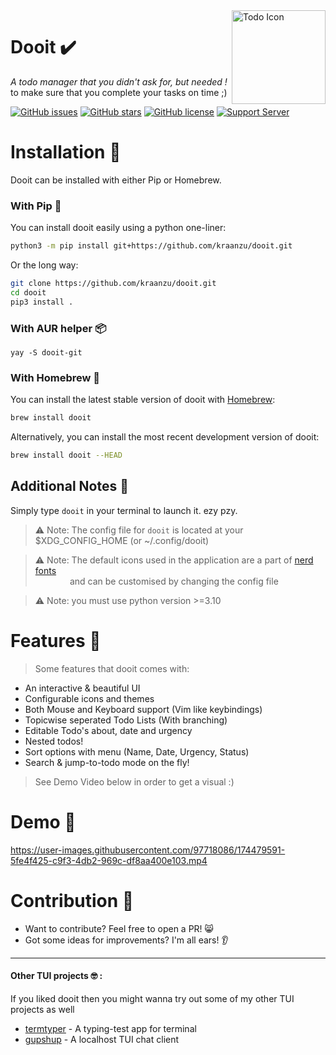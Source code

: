 <img src="https://user-images.githubusercontent.com/97718086/174438959-d8887b62-76de-4587-9619-91a4ecd6e1d6.png" align="right" alt="Todo Icon" width="150" height="150">

# Dooit ✔️
*A todo manager that you didn't ask for, but needed !* \
to make sure that you complete your tasks on time ;)

[![GitHub issues](https://img.shields.io/github/issues/kraanzu/dooit?color=red&style=for-the-badge)](https://github.com/kraanzu/doit/issues)
[![GitHub stars](https://img.shields.io/github/stars/kraanzu/dooit?color=green&style=for-the-badge)](https://github.com/kraanzu/doit/stargazers)
[![GitHub license](https://img.shields.io/github/license/kraanzu/dooit?color=yellow&style=for-the-badge)](https://github.com/kraanzu/doit/blob/main/LICENSE)
[![Support Server](https://img.shields.io/discord/989186205025464390.svg?label=Discord&logo=Discord&colorB=7289da&style=for-the-badge)](https://discord.gg/W6Ax4xXy)

# Installation 🔨

Dooit can be installed with either Pip or Homebrew.

### With Pip 🐍

You can install dooit easily using a python one-liner:

```bash
python3 -m pip install git+https://github.com/kraanzu/dooit.git
```

Or the long way:

```bash
git clone https://github.com/kraanzu/dooit.git
cd dooit
pip3 install .
```

### With AUR helper 📦
```
yay -S dooit-git
```


### With Homebrew 🍻

You can install the latest stable version of dooit with [Homebrew](https://brew.sh):

```bash
brew install dooit
```

Alternatively, you can install the most recent development version of dooit:

```bash
brew install dooit --HEAD
```

## Additional Notes 📝

Simply type `dooit` in your terminal to launch it. ezy pzy.

> ⚠️ Note: The config file for `dooit` is located at your $XDG_CONFIG_HOME (or ~/.config/dooit)

> ⚠️ Note: The default icons used in the application are a part of [nerd fonts](https://www.nerdfonts.com/) \
&nbsp;&nbsp;&nbsp;&nbsp;&nbsp;&nbsp;&nbsp;&nbsp;&nbsp;&nbsp;&nbsp;&nbsp;&nbsp;&nbsp;and can be customised by changing the config file

> ⚠️ Note: you must use python version >=3.10 

# Features 🌟

> Some features that dooit comes with:

- An interactive & beautiful UI
- Configurable icons and themes
- Both Mouse and Keyboard support (Vim like keybindings)
- Topicwise seperated Todo Lists (With branching)
- Editable Todo's about, date and urgency
- Nested todos!
- Sort options with menu (Name, Date, Urgency, Status)
- Search & jump-to-todo mode on the fly!

> See Demo Video below in order to get a visual :)

# Demo 🎥
https://user-images.githubusercontent.com/97718086/174479591-5fe4f425-c9f3-4db2-969c-df8aa400e103.mp4


# Contribution 🤝
- Want to contribute? Feel free to open a PR! 😸
- Got some ideas for improvements? I'm all ears! 👂

----------------------------

#### Other TUI projects 🤓 :
If you liked dooit then you might wanna try out some of my other TUI projects as well
- [termtyper](https://github.com/kraanzu/termtyper) - A typing-test app for terminal
- [gupshup](https://github.com/kraanzu/gupshup) - A localhost TUI chat client

